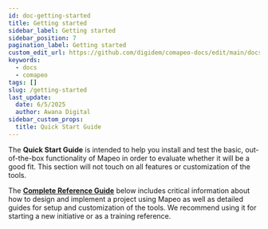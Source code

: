 ```yaml
---
id: doc-getting-started
title: Getting started
sidebar_label: Getting started
sidebar_position: 7
pagination_label: Getting started
custom_edit_url: https://github.com/digidem/comapeo-docs/edit/main/docs/getting-started.md
keywords:
  - docs
  - comapeo
tags: []
slug: /getting-started
last_update:
  date: 6/5/2025
  author: Awana Digital
sidebar_custom_props:
  title: Quick Start Guide
---
```

The **Quick Start Guide** is intended to help you install and test the basic, out-of-the-box functionality of Mapeo in order to evaluate whether it will be a good fit. This section will not touch on all features or customization of the tools.


The [**Complete Reference Guide**](https://docs.mapeo.app/complete-reference-guide/welcome) below includes critical information about how to design and implement a project using Mapeo as well as detailed guides for setup and customization of the tools. We recommend using it for starting a new initiative or as a training reference.

